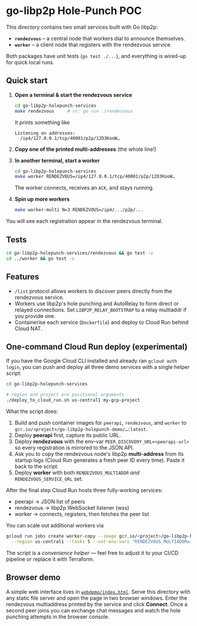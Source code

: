 # go-libp2p Hole-Punch POC

This directory contains two small services built with Go libp2p:

* **`rendezvous`** – a central node that workers dial to announce themselves.
* **`worker`** – a client node that registers with the rendezvous service.

Both packages have unit tests (`go test ./...`), and everything is wired-up for quick local runs.

## Quick start

1. **Open a terminal & start the rendezvous service**

   ```bash
   cd go-libp2p-holepunch-services
   make rendezvous     # or: go run ./rendezvous
   ```

   It prints something like

   ```
   Listening on addresses:
     /ip4/127.0.0.1/tcp/40001/p2p/12D3KooW…
   ```

2. **Copy one of the printed multi-addresses** (the whole line!)

3. **In another terminal, start a worker**

   ```bash
   cd go-libp2p-holepunch-services
   make worker RENDEZVOUS=/ip4/127.0.0.1/tcp/40001/p2p/12D3KooW…
   ```

   The worker connects, receives an `ACK`, and stays running.

4. **Spin up more workers**

   ```bash
   make worker-multi N=3 RENDEZVOUS=/ip4/.../p2p/...
   ```

You will see each registration appear in the rendezvous terminal.

## Tests

```bash
cd go-libp2p-holepunch-services/rendezvous && go test -v
cd ../worker && go test -v
```

## Features

* `/list` protocol allows workers to discover peers directly from the rendezvous service.
* Workers use libp2p's hole punching and AutoRelay to form direct or relayed connections.
  Set `LIBP2P_RELAY_BOOTSTRAP` to a relay multiaddr if you provide one.
* Containerise each service (`Dockerfile`) and deploy to Cloud Run behind Cloud NAT.

## One-command Cloud Run deploy (experimental)

If you have the Google Cloud CLI installed and already ran `gcloud auth login`, you can push
and deploy all three demo services with a single helper script:

```bash
cd go-libp2p-holepunch-services

# region and project are positional arguments
./deploy_to_cloud_run.sh us-central1 my-gcp-project
```

What the script does:

1. Build and push container images for `peerapi`, `rendezvous`, and `worker` to
   `gcr.io/<project>/go-libp2p-holepunch-demo/…:latest`.
2. Deploy **peerapi** first, capture its public URL.
3. Deploy **rendezvous** with the env-var `PEER_DISCOVERY_URL=<peerapi-url>` so
   every registration is mirrored to the JSON API.
4. Ask you to copy the rendezvous node's libp2p **multi-address** from its
   startup logs (Cloud Run generates a fresh peer ID every time).  Paste it
   back to the script.
5. Deploy **worker** with both `RENDEZVOUS_MULTIADDR` *and*
   `RENDEZVOUS_SERVICE_URL` set.

After the final step Cloud Run hosts three fully-working services:

* peerapi      → JSON list of peers
* rendezvous → libp2p WebSocket listener (wss)
* worker      → connects, registers, then fetches the peer list

You can scale out additional workers via

```bash
gcloud run jobs create worker-copy --image gcr.io/<project>/go-libp2p-holepunch-demo/worker:latest \
  --region us-central1 --tasks 5 --set-env-vars "RENDEZVOUS_MULTIADDR=…,RENDEZVOUS_SERVICE_URL=<peerapi-url>" --execute-now
```

The script is a *convenience helper* — feel free to adjust it to your CI/CD
pipeline or replace it with Terraform. 
## Browser demo

A simple web interface lives in [`webdemo/index.html`](webdemo/index.html). Serve this directory with any static file server and open the page in two browser windows. Enter the rendezvous multiaddress printed by the service and click **Connect**. Once a second peer joins you can exchange chat messages and watch the hole punching attempts in the browser console.

